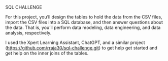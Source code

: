 SQL CHALLENGE

For this project, you’ll design the tables to hold the data from the CSV files, import the CSV files into a SQL database, and then answer questions about the data. That is, you’ll perform data modeling, data engineering, and data analysis, respectively.

I used the Xpert Learning Assistant, ChatGPT, and a similar project (https://github.com/rraja30/sql-challenge.git) to get help get started and get help on the inner joins of the tables.
